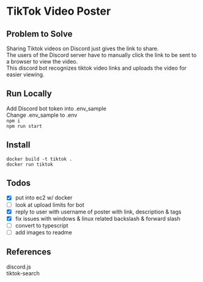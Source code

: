 # TikTok Video Poster

## Problem to Solve

Sharing Tiktok videos on Discord just gives the link to share.  
The users of the Discord server have to manually click the link to be sent to a browser to view the video.  
This discord bot recognizes tiktok video links and uploads the video for easier viewing.  

## Run Locally

Add Discord bot token into .env_sample  
Change .env_sample to .env  
`npm i`  
`npm run start`

## Install

`docker build -t tiktok .`  
`docker run tiktok`  

## Todos

- [x] put into ec2 w/ docker
- [ ] look at upload limits for bot
- [x] reply to user with username of poster with link, description & tags
- [x] fix issues with windows & linux related backslash & forward slash
- [ ] convert to typescript
- [ ] add images to readme 

## References

discord.js  
tiktok-search  
